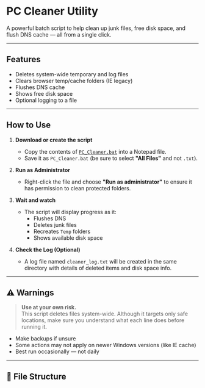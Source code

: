 # PC Cleaner Utility

A powerful batch script to help clean up junk files, free disk space, and flush DNS cache — all from a single click.

---

## Features

- Deletes system-wide temporary and log files
- Clears browser temp/cache folders (IE legacy)
- Flushes DNS cache
- Shows free disk space
- Optional logging to a file

---

## How to Use

1. **Download or create the script**  
   - Copy the contents of [`PC_Cleaner.bat`](./PC_Cleaner.bat) into a Notepad file.
   - Save it as `PC_Cleaner.bat` (be sure to select **"All Files"** and not `.txt`).

2. **Run as Administrator**  
   - Right-click the file and choose **"Run as administrator"** to ensure it has permission to clean protected folders.

3. **Wait and watch**  
   - The script will display progress as it:
     - Flushes DNS
     - Deletes junk files
     - Recreates `Temp` folders
     - Shows available disk space

4. **Check the Log (Optional)**  
   - A log file named `cleaner_log.txt` will be created in the same directory with details of deleted items and disk space info.

---

## ⚠️ Warnings

> **Use at your own risk.**  
> This script deletes files system-wide. Although it targets only safe locations, make sure you understand what each line does before running it.

- Make backups if unsure
- Some actions may not apply on newer Windows versions (like IE cache)
- Best run occasionally — not daily

---

## 📂 File Structure

